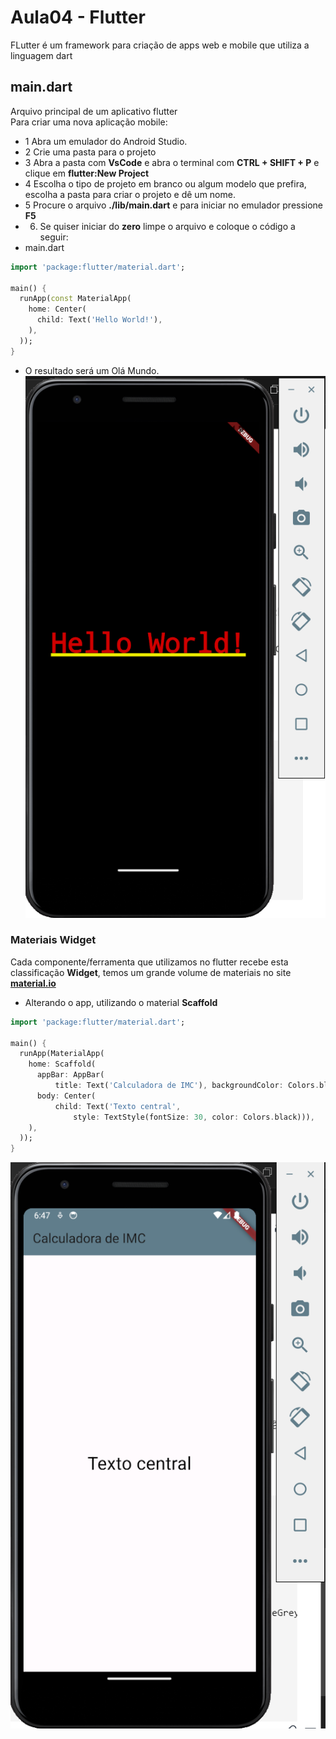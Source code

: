 # Aula04 - Flutter
FLutter é um framework para criação de apps web e mobile que utiliza a linguagem dart
## main.dart
Arquivo principal de um aplicativo flutter<br>Para criar uma nova aplicação mobile:
- 1 Abra um emulador do Android Studio.
- 2 Crie uma pasta para o projeto
- 3 Abra a pasta com **VsCode** e abra o terminal com **CTRL + SHIFT + P** e clique em **flutter:New Project**
- 4 Escolha o tipo de projeto em branco ou algum modelo que prefira, escolha a pasta para criar o projeto e dê um nome.
- 5 Procure o arquivo **./lib/main.dart** e para iniciar no emulador pressione **F5**
- 6. Se quiser iniciar do **zero** limpe o arquivo e coloque o código a seguir:
- main.dart
```dart
import 'package:flutter/material.dart';

main() {
  runApp(const MaterialApp(
    home: Center(
      child: Text('Hello World!'),
    ),
  ));
}
```
- O resultado será um Olá Mundo.<br>![Alo mundo](./alomundo.png)

### Materiais Widget
Cada componente/ferramenta que utilizamos no flutter recebe esta classificação **Widget**, temos um grande volume de materiais no site **[material.io](https://m3.material.io/develop/flutter)**

- Alterando o app, utilizando o material **Scaffold**

```dart
import 'package:flutter/material.dart';

main() {
  runApp(MaterialApp(
    home: Scaffold(
      appBar: AppBar(
          title: Text('Calculadora de IMC'), backgroundColor: Colors.blueGrey),
      body: Center(
          child: Text('Texto central',
              style: TextStyle(fontSize: 30, color: Colors.black))),
    ),
  ));
}
```
![App versão inicial](./app01.png)